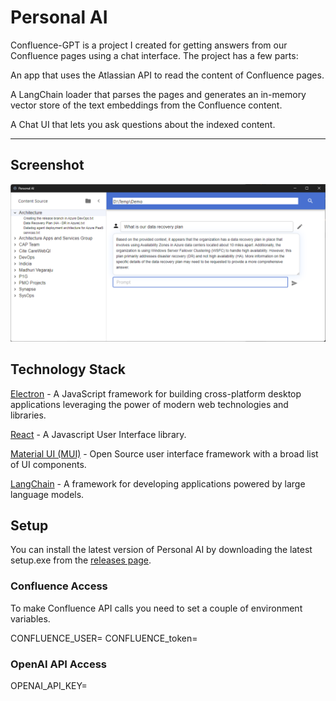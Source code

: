 # Personal AI

Confluence-GPT is a project I created for getting answers from our Confluence pages using a chat interface.  The project has a few parts:

An app that uses the Atlassian API to read the content of Confluence pages.

A LangChain loader that parses the pages and generates an in-memory vector store of the text embeddings from the Confluence content.

A Chat UI that lets you ask questions about the indexed content.

---
## Screenshot

![Screenshot](https://github.com/jonfleming/PersonalAI/raw/main/screenshot.png)

## Technology Stack

[Electron](https://www.electronjs.org/) - A JavaScript framework for building cross-platform desktop applications leveraging the power of modern web technologies and libraries.

[React](https://react.dev/) - A Javascript User Interface library.

[Material UI (MUI)](https://mui.com/) - Open Source user interface framework with a broad list of UI components.

[LangChain](https://docs.langchain.com/docs/) - A framework for developing applications powered by large language models.

## Setup

You can install the latest version of Personal AI by downloading the latest setup.exe from the [releases page](https://github.com/jonfleming/PersonalAI/releases).

### Confluence Access

To make Confluence API calls you need to set a couple of environment variables.

CONFLUENCE_USER=<your-confluence-user-name>
CONFLUENCE_token=<your-confluence-api-token>

### OpenAI API Access

OPENAI_API_KEY=<your-openai-api-key>
